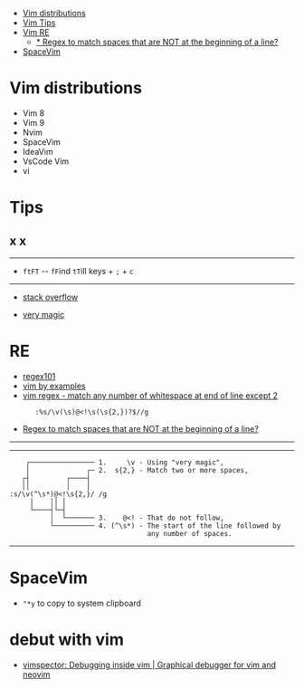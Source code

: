 
<!-- vim-markdown-toc GFM -->

- [Vim distributions](#vim-distributions)
- [Vim Tips](#vim-tips)
- [Vim RE](#vim-re)
  - [* Regex to match spaces that are NOT at the beginning of a line?](#-regex-to-match-spaces-that-are-not-at-the-beginning-of-a-line)
- [SpaceVim](#spacevim)

<!-- vim-markdown-toc -->
# Vim distributions

* Vim 8
* Vim 9
* Nvim
* SpaceVim
* IdeaVim
* VsCode Vim
* vi

# Tips
x
x
---
---

* `ftFT` -- `fF`ind `tT`ill keys + `;` + `c`

---

  - [stack overflow](https://stackoverflow.com/questions/12495442/what-do-the-f-and-t-commands-do-in-vim)
* [very magic]()


# RE
* [regex101](https://regex101.com/r/GyxvOQ/1)
* [vim by examples](https://learnbyexample.gitbooks.io/vim-reference/content/Regular_Expressions.html)
* [vim regex - match any number of whitespace at end of line except 2](https://stackoverflow.com/questions/67616933/vim-regex-match-any-number-of-whitespace-at-end-of-line-except-2)  
  ```vim
     :%s/\v(\s)@<!\s(\s{2,})?$//g
  ```
* [Regex to match spaces that are NOT at the beginning of a line?](https://vi.stackexchange.com/questions/7914/regex-to-match-spaces-that-are-not-at-the-beginning-of-a-line) 
---
---

  ```vim
      ┌──────────────── 1.     \v - Using "very magic",
      │              ┌─ 2.  s{2,} - Match two or more spaces,
     ┌┤         ┌────┤
     ││         │    │
  :s/\v(^\s*)@<!\s{2,}/ /g
       │    ││ │
       └────┤└─┤
            │  └─────── 3.    @<! - That do not follow,
            └────────── 4. (^\s*) - The start of the line followed by
                                    any number of spaces.
  ```

---

# SpaceVim
* `"*y` to copy to system clipboard 

# debut with vim
* [vimspector: Debugging inside vim | Graphical debugger for vim and neovim](https://www.youtube.com/watch?v=U4KLYhkIgB4)
